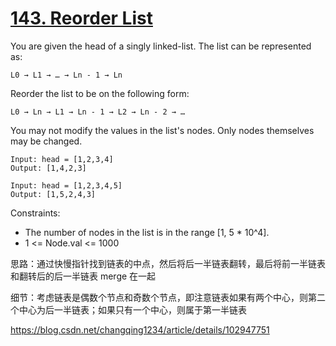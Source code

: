 # [143. Reorder List](https://leetcode.com/problems/reorder-list/)

You are given the head of a singly linked-list. The list can be represented as:

```L0 → L1 → … → Ln - 1 → Ln```

Reorder the list to be on the following form:

```L0 → Ln → L1 → Ln - 1 → L2 → Ln - 2 → …```

You may not modify the values in the list's nodes. Only nodes themselves may be changed.

```
Input: head = [1,2,3,4]
Output: [1,4,2,3]

Input: head = [1,2,3,4,5]
Output: [1,5,2,4,3]
```

Constraints:

- The number of nodes in the list is in the range [1, 5 * 10^4].
- 1 <= Node.val <= 1000

思路：通过快慢指针找到链表的中点，然后将后一半链表翻转，最后将前一半链表和翻转后的后一半链表 merge 在一起

细节：考虑链表是偶数个节点和奇数个节点，即注意链表如果有两个中心，则第二个中心为后一半链表；如果只有一个中心，则属于第一半链表

https://blog.csdn.net/changqing1234/article/details/102947751

